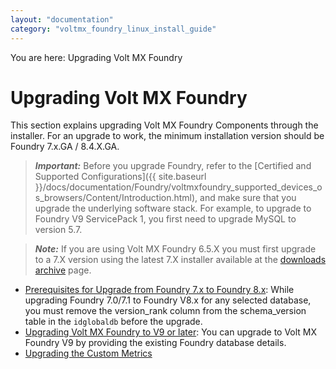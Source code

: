 ```yaml
---
layout: "documentation"
category: "voltmx_foundry_linux_install_guide"
---
```

                          

You are here: Upgrading Volt MX Foundry

Upgrading Volt MX Foundry
========================

This section explains upgrading Volt MX Foundry Components through the installer. For an upgrade to work, the minimum installation version should be Foundry 7.x.GA / 8.4.X.GA.

> **_Important:_** Before you upgrade Foundry, refer to the [Certified and Supported Configurations]({{ site.baseurl }}/docs/documentation/Foundry/voltmxfoundry_supported_devices_os_browsers/Content/Introduction.html), and make sure that you upgrade the underlying software stack. For example, to upgrade to Foundry V9 ServicePack 1, you first need to upgrade MySQL to version 5.7.

> **_Note:_** If you are using Volt MX Foundry 6.5.X you must first upgrade to a 7.X version using the latest 7.X installer available at the [downloads archive](https://community.hclvoltmx.com/downloads/archive) page.

*   [Prerequisites for Upgrade from Foundry 7.x to Foundry 8.x](UpgradePrereqs.html): While upgrading Foundry 7.0/7.1 to Foundry V8.x for any selected database, you must remove the version\_rank column from the schema\_version table in the `idglobaldb` before the upgrade.
*   [Upgrading Volt MX Foundry to V9 or later](Upgrading_VoltMX_Foundry_SP1.html): You can upgrade to Volt MX Foundry V9 by providing the existing Foundry database details.
*   [Upgrading the Custom Metrics](CustomMetrics.html)

